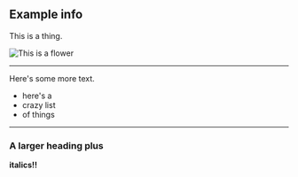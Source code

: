 ## Example info

This is a thing.

![This is a flower](http://flowerpicturegallery.com/d/5298-2/Big+dark+pink+Lotus+Flower+photo.jpg)

---

Here's some more text.

* here's a
* crazy list
* of things

---

### A larger heading plus

__italics!!__